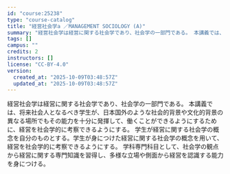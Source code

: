 ```yaml
---
id: "course:25238"
type: "course-catalog"
title: "経営社会学a ／MANAGEMENT SOCIOLOGY (A)"
summary: "経営社会学は経営に関する社会学であり、社会学の一部門である。 本講義では、将来社会人となるべき学生が、日本国外のような社会的背景や文化的背景の異なる場所でもその能力を十分に発揮して、働くことができるようにするために、経営を社会学的に考察でき…"
tags: []
campus: ""
credits: 2
instructors: []
license: "CC-BY-4.0"
version:
  created_at: "2025-10-09T03:48:57Z"
  updated_at: "2025-10-09T03:48:57Z"
---
```

経営社会学は経営に関する社会学であり、社会学の一部門である。 本講義では、将来社会人となるべき学生が、日本国外のような社会的背景や文化的背景の異なる場所でもその能力を十分に発揮して、働くことができるようにするために、経営を社会学的に考察できるようにする。 学生が経営に関する社会学の概念を自分のものとする。学生が身につけた経営に関する社会学の概念を用いて、経営を社会学的に考察できるようにする。 学科専門科目として、社会学の観点から経営に関する専門知識を習得し、多様な立場や側面から経営を認識する能力を身につける。
